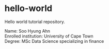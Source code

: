 # hello-world
Hello world tutorial repository.

Name: Soo Hyung Ahn  
Enrolled institution: University of Cape Town  
Degree: MSc Data Science specializing in finance
